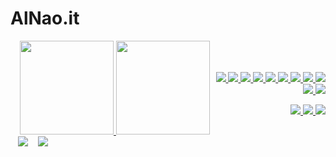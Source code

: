 # AlNao.it
<!--
<p align="center" style="background-color:black;">
  <a href="https://www.alnao.it/">
    <img alt="AlNaoIT" src="https://www.alnao.it/wordpress/wp-content/uploads/2021/10/cropped-alnao_logo20211031-4.png" />
  </a>
</p>
-->
<div style="display:flex;align-items: center;justify-content: space-between;">
  <div>
    <!--<a href="https://www.alnao.it/wordpress" target="_blank">
      <img src="https://www.alnao.it/wordpress/wp-content/uploads/2021/10/cropped-alnao_logo20211031-4.png" 
        style="background-color:black;">
    </a>-->
    <a href="https://www.credly.com/users/alberto-nao/badges" target="_blank" rel="nofollow" style="display:inline;margin-left:15px;">
      <img src="https://images.credly.com/size/340x340/images/2784d0d8-327c-406f-971e-9f0e15097003/image.png" style="height:150px;">
      <img src="https://d1.awsstatic.com/training-and-certification/icons/training-badges/aws-training-badge-serverless-technology.a0d2d10c665985544d91af81aaf362e9d31a9116.png" style="height:150px;">
    </a>
      &nbsp;&nbsp;
      <img src="http://ForTheBadge.com/images/badges/built-with-love.svg?style=plastic" />
      &nbsp;&nbsp;
      <img src="http://ForTheBadge.com/images/badges/built-by-developers.svg?style=plastic" />
  </div>
  <!--badge see https://dev.to/envoy_/150-badges-for-github-pnk -->
  <div style="text-align:right">
    <p>
      <a href="https://www.alnao.it/wordpress/aws/">
        <img src="https://img.shields.io/badge/AWS-%23FF9900?style=plastic&logo=AmazonAWS&logoColor=black"/>
        <img src="https://img.shields.io/badge/Python-3766AB?style=plastic&logo=Python&logoColor=white"/>
      </a>
      <a href="https://www.alnao.it/wordpress/debian/">
        <img src="https://img.shields.io/badge/-Linux-6C6694.svg?logo=linux&style=plastic&logoColor=black">
        <img src="https://img.shields.io/badge/Debian-A81D33?style=plastic&logo=debian&logoColor=white"/>
      </a>
      <a href="https://www.alnao.it/wordpress/javaee/">
        <img src="https://img.shields.io/badge/Java-ED8B00?style=plastic&logo=java&logoColor=white"/>
        <img src="https://img.shields.io/badge/SpringBoot-6DB33F?style=plastic&logo=SpringBoot&logoColor=white" />
      </a>
      <a href="https://www.alnao.it/wordpress/wordpress/">
        <img src="https://img.shields.io/badge/Wordpress-21759B?style=plastic&logo=wordpress&logoColor=white" />
      </a>
      <a href="https://www.alnao.it/wordpress/css3/">
        <img src="https://img.shields.io/badge/CSS-239120?&style=plastic&logo=css3&logoColor=white" />
      </a>
      <a href="https://www.alnao.it/wordpress/bootstrap/">
        <img src="https://img.shields.io/badge/Bootstrap-563D7C?style=plastic&logo=bootstrap&logoColor=white" />
      </a>
      <a href="https://www.alnao.it/wordpress/angular/">
        <img src="https://img.shields.io/badge/Angular-DD0031?style=plastic&logo=angular&logoColor=white" />
      </a>
      <a href="https://www.alnao.it/wordpress/ionicngrx/">
        <img src="https://img.shields.io/badge/Ionic-3880FF?style=plastic&logo=ionic&logoColor=white" />
      </a>
    </p><p>
      <a href="https://github.com/alnao" target="_blank" rel="nofollow">
        <img src="https://img.shields.io/badge/-Github-000?style=plastic&logo=Github&logoColor=white" style="max-width: 100%;">
      </a>
      <a href="https://www.linkedin.com/in/alberto-nao-31818a83/" rel="nofollow" target="_blank">
        <img src="https://img.shields.io/badge/-LinkedIn-blue?style=plastic&logo=Linkedin&logoColor=white" style="max-width: 100%;">
      </a>
      <a href="mailto:alnao84@gmail.com" target="_blank" rel="nofollow">
        <img src="https://img.shields.io/badge/Gmail-d14836?style=plastic&logo=Gmail&logoColor=white">
      </a>
    </p>
  </div >
</div >
